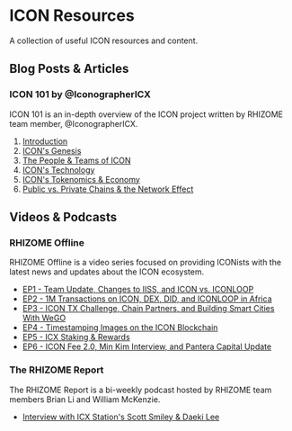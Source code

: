 # ICON Resources
A collection of useful ICON resources and content.

## Blog Posts & Articles
### ICON 101 by @IconographerICX
ICON 101 is an in-depth overview of the ICON project written by RHIZOME team member, @IconographerICX.
1. [Introduction](https://rhizomeicx.com/icon-101-introduction/)
2. [ICON's Genesis](https://rhizomeicx.com/icon-101-icons-genesis/)
3. [The People & Teams of ICON](https://rhizomeicx.com/icon-101-the-people-team/)
4. [ICON's Technology](https://rhizomeicx.com/icon-101-icons-technology/)
5. [ICON's Tokenomics & Economy](https://rhizomeicx.com/icon-101-icon-tokenomics-economy/)
6. [Public vs. Private Chains & the Network Effect](https://rhizomeicx.com/icon-101-public-vs-private-chains-the-network-effect/)

## Videos & Podcasts

### RHIZOME Offline
RHIZOME Offline is a video series focused on providing ICONists with the latest news and updates about the ICON ecosystem.
* [EP1 - Team Update, Changes to IISS, and ICON vs. ICONLOOP](https://www.youtube.com/watch?v=0QX7VuqC1xw)
* [EP2 - 1M Transactions on ICON, DEX, DID, and ICONLOOP in Africa](https://www.youtube.com/watch?v=7aRhMneKXWM)
* [EP3 - ICON TX Challenge, Chain Partners, and Building Smart Cities With WeGO](https://www.youtube.com/watch?v=h6wAAOPMcgM)
* [EP4 - Timestamping Images on the ICON Blockchain](https://www.youtube.com/watch?v=AK5r-1gwMN8)
* [EP5 - ICX Staking & Rewards](https://www.youtube.com/watch?v=brHPoABY8sI)
* [EP6 - ICON Fee 2.0, Min Kim Interview, and Pantera Capital Update](https://www.youtube.com/watch?v=luWU9_XhCDI)

### The RHIZOME Report
The RHIZOME Report is a bi-weekly podcast hosted by RHIZOME team members Brian Li and William McKenzie.
* [Interview with ICX Station's Scott Smiley & Daeki Lee](https://rhizomeicx.com/the-rhizome-report-episode-1/)
